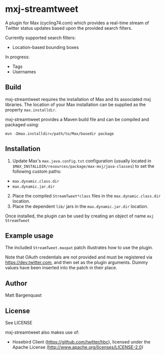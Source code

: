 **mxj-streamtweet**
===================

A plugin for Max (cycling74.com) which provides a real-time stream of Twitter status 
updates based upon the provided search filters.
 
Currently supported search filters:
 * Location-based bounding boxes
 
In progress:
 * Tags
 * Usernames

Build
-----

mxj-streamtweet requires the installation of Max and its associated mxj libraries. The location of 
your Max installation can be supplied as the property `max.installdir`.

mxj-streamtweet provides a Maven build file and can be compiled and packaged using:

`mvn -Dmax.installdir=/path/to/Max/basedir package`

Installation
------------

1. Update Max's `max.java.config.txt` configuration (usually located in 
`$MAX_INSTALLDIR/resources/package/max-mxj/java-classes`) to set the following custom paths:
 * `max.dynamic.class.dir`
 * `max.dynamic.jar.dir`

2. Place the compiled `StreamTweet*class` files in the `max.dynamic.class.dir` location.
3. Place the dependent `lib/` jars in the `max.dynamic.jar.dir` location.

Once installed, the plugin can be used by creating an object of name `mxj StreamTweet`

Example usage
-------------

The included `StreamTweet.maxpat` patch illustrates how to use the plugin.

Note that OAuth credentials are not provided and must be registered via https://dev.twitter.com, and then set as the plugin arguments.
Dummy values have been inserted into the patch in their place.

Author
------

Matt Bargenquast

License
-------

See LICENSE

mxj-streamtweet also makes use of:
 * Hosebird Client (https://github.com/twitter/hbc), licensed under the Apache License (http://www.apache.org/licenses/LICENSE-2.0)
  









